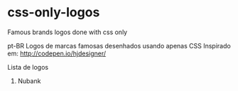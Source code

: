 # css-only-logos
Famous brands logos done with css only

pt-BR
Logos de marcas famosas desenhados usando apenas CSS
Inspirado em: http://codepen.io/hjdesigner/

Lista de logos
1. Nubank